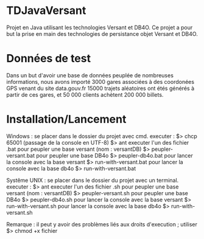 TDJavaVersant
=============

Projet en Java utilisant les technologies Versant et DB4O. Ce projet a pour but la prise en main des technologies de persistance objet Versant et DB4O.

Données de test
===============
Dans un but d'avoir une base de données peuplée de nombreuses informations, nous avons importé 3000 gares associées à des coordonées GPS venant du site data.gouv.fr
15000 trajets aléatoires ont étés générés à partir de ces gares, et 50 000 clients achètent 200 000 billets. 

Installation/Lancement
======================
Windows :
	se placer dans le dossier du projet avec cmd.
	executer :
		$> chcp 65001 (passage de la console en UTF-8)
		$> ant
	executer l'un des fichier .bat
	pour peupler une base versant (nom : versantDB)
		$> peupler-versant.bat 
	pour peupler une base DB4o
		$> peupler-db4o.bat
	pour lancer la console avec la base versant
		$> run-with-versant.bat
	pour lancer la console avec la base db4o
		$> run-with-versant.bat

Systême UNIX :
	se placer dans le dossier du projet avec un terminal.
	executer :
		$> ant
	executer l'un des fichier .sh
	pour peupler une base versant (nom : versantDB)
		$> peupler-versant.sh
	pour peupler une base DB4o
		$> peupler-db4o.sh
	pour lancer la console avec la base versant
		$> run-with-versant.sh
	pour lancer la console avec la base db4o
		$> run-with-versant.sh

Remarque : il peut y avoir des problèmes liés aux droits d'execution ; utiliser $> chmod +x fichier
		
